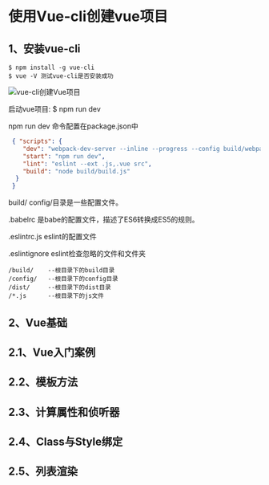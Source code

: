 # 使用Vue-cli创建vue项目

## 1、安装vue-cli

```shell
$ npm install -g vue-cli
$ vue -V 测试vue-cli是否安装成功
```







![vue-cli创建Vue项目](/Users/king-pan/javanote/Vue/imgs/vue-cli.png)



启动vue项目: $ npm run dev

npm run dev 命令配置在package.json中

```json
 { "scripts": {
    "dev": "webpack-dev-server --inline --progress --config build/webpack.dev.conf.js",
    "start": "npm run dev",
    "lint": "eslint --ext .js,.vue src",
    "build": "node build/build.js"
  }
 }
```



build/ config/目录是一些配置文件。

.babelrc 是babe的配置文件，描述了ES6转换成ES5的规则。

.eslintrc.js eslint的配置文件

.eslintignore eslint检查忽略的文件和文件夹

```shell
/build/    --根目录下的build目录
/config/   --根目录下的config目录
/dist/     --根目录下的dist目录
/*.js      --根目录下的js文件
```



## 2、Vue基础

## 2.1、Vue入门案例



## 2.2、模板方法

## 2.3、计算属性和侦听器

## 2.4、Class与Style绑定

## 2.5、列表渲染



